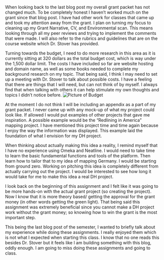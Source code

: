 When looking back to the last blog post my overall grant packet has not changed much. To be completely honest I haven’t worked much on the grant since that blog post. I have had other work for classes that came up and took my attention away from the grant. I plan on turning my focus to cleaning up my Grant Narrative, CV, and Environmental scan. This means looking through all my peer reviews and trying to implement the comments that were made. I will also refer to the rubrics and guidelines that are on the course website which Dr. Stover has provided. 

Turning towards the budget, I need to do more research in this area as it is currently sitting at 320 dollars as the total budget cost, which is way under the 1,500 dollar limit. The costs I have included so far are website hosting and domain name, as well as some books needed to complete my background research on my topic. That being said, I think I may need to set up a meeting with Dr. Stover to talk about possible costs. I have a feeling that there are things that I will need, but can not think of by myself. I always find that when talking with others it can help stimulate my own thoughts and topics I didn’t notice before.
![Picture of Budget](https://colin-lowrance.github.io/Colin-Lowrance/images/Bugetpic.PNG)

At the moment I do not think I will be including an appendix as a part of my grant packet. I never came up with any mock-up of what my project could look like. If allowed I would put examples of other projects that gave me inspiration. A possible example would be the “Redlining in America” mapping project. I have mentioned this project time and time again because I enjoy the way the information was displayed. This example laid the foundation of what I envision for my DH project. 

When thinking about actually making this idea a reality, I remind myself that I have no experience using Omeka and Neatline. I would need to take time to learn the basic fundamental functions and tools of the platform. Then learn how to tailor that to my idea of mapping Germany. I would be starting from ground zero. Working on pitching this idea is completely different from actually carrying out the project. I would be interested to see how long it would take for me to make this idea a real DH project. 

I look back on the beginning of this assignment and I felt like it was going to be more hands-on with the actual grant project (so creating the project). Now I know that it is more theory based/ getting the approval for the grant money (in other words getting the green light). That being said this assignment was extremely beneficial since you cannot make a DH project work without the grant money; so knowing how to win the grant is the most important step.  

This being the last blog post of the semester, I wanted to briefly talk about my experience while doing these assignments. I really enjoyed them which is not what I expected when starting this class. I know that no one reads this besides Dr. Stover but it feels like I am building something with this blog, oddly enough. I am going to miss doing these assignments and going to class. 

